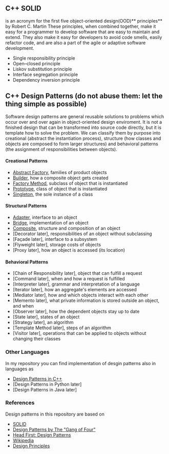 ## C++ SOLID 

is an acronym for the first five object-oriented design(OOD)** principles** by Robert C. Martin
These principles, when combined together, make it easy for a programmer to develop software that are easy to maintain and extend. They also make it easy for developers to avoid code smells, easily refactor code, and are also a part of the agile or adaptive software development.

- Single responsibility principle
- Open–closed principle
- Liskov substitution principle
- Interface segregation principle
- Dependency inversion principle


## C++ Design Patterns (do not abuse them: let the thing simple as possible)

Software design patterns are general reusable solutions to problems which occur
over and over again in object-oriented design enviroment. It is not a finished 
design that can be transformed into source code directly, but it is template how
to solve the problem. We can classify them by purpose into creational (abstract 
the instantiation process), structure (how classes and objects are composed to form 
larger structures) and behavioral patterns (the assignment of responsibilities between 
objects).  

#### Creational Patterns 
- [Abstract Factory], families of product objects
- [Builder], how a composite object gets created
- [Factory Method], subclass of object that is instantiated
- [Prototype], class of object that is instantiated
- [Singleton], the sole instance of a class 
#### Structural Patterns
- [Adapter], interface to an object
- [Bridge], implementation of an object 
- [Composite], structure and composition of an object
- [Decorator later], responsibilities of an object without subclassing
- [Façade later], interface to a subsystem
- [Flyweight later], storage costs of objects
- [Proxy later], how an object is accessed (its location)
#### Behavioral Patterns
- [Chain of Responsibility later], object that can fulfill a request
- [Command later], when and how a request is fulfilled
- [Interpreter later], grammar and interpretation of a language
- [Iterator later], how an aggregate's elements are accessed
- [Mediator later], how and which objects interact with each other
- [Memento later], what private information is stored outside an object, and when 
- [Observer later], how the dependent objects stay up to date
- [State later], states of an object
- [Strategy later], an algorithm
- [Template Method later], steps of an algorithm
- [Visitor later], operations that can be applied to objects without changing their classes

### Other Languages
In my repository you can find implementation of desgin patterns also in languages as 

* [Design Patterns in C++]
* [Design Patterns in Python later]
* [Design Patterns in Java later]

### References
Design patterns in this repository are based on

* [SOLID]
* [Design Patterns by The "Gang of Four"]
* [Head First: Design Patterns]
* [Wikipedia]
* [Design Principles]

[Design Patterns in C++]: https://github.com/walidAbbassi/Practical-Design-Patterns-in-modern-cpp
[Design Patterns in Python]: https://github.com/JakubVojvoda/design-patterns-python
[Design Patterns in Java]: https://github.com/JakubVojvoda/design-patterns-java

[SOLID]: https://en.wikipedia.org/wiki/SOLID
[Design Patterns by The "Gang of Four"]: https://en.wikipedia.org/wiki/Design_Patterns
[Head First: Design Patterns]: http://www.headfirstlabs.com/books/hfdp/ 
[Wikipedia]: https://en.wikipedia.org/wiki/Software_design_pattern
[Design Principles]: https://www.oodesign.com/design-principles.html

[Abstract Factory]: https://github.com/walidAbbassi/Practical-Design-Patterns-in-modern-cpp/tree/master/Creational/Abstract%20Factory
[Builder]: https://github.com/walidAbbassi/Practical-Design-Patterns-in-modern-cpp/tree/master/Creational/Builder
[Factory Method]: https://github.com/walidAbbassi/Practical-Design-Patterns-in-modern-cpp/tree/master/Creational/Factory%20Method
[Prototype]: https://github.com/walidAbbassi/Practical-Design-Patterns-in-modern-cpp/tree/master/Creational/prototype
[Singleton]: https://github.com/walidAbbassi/Practical-Design-Patterns-in-modern-cpp/tree/master/Creational/Singleton
[Adapter]: https://github.com/walidAbbassi/Practical-Design-Patterns-in-modern-cpp/tree/master/Structural/Adapter
[Bridge]: https://github.com/walidAbbassi/Practical-Design-Patterns-in-modern-cpp/tree/master/Structural/Bridge
[Composite]: https://github.com/walidAbbassi/Practical-Design-Patterns-in-modern-cpp/tree/master/Structural/Composite
[Decorator]: https://github.com/walidAbbassi/Practical-Design-Patterns-in-modern-cpp
[Façade]: https://github.com/walidAbbassi/Practical-Design-Patterns-in-modern-cpp
[Flyweight]: https://github.com/walidAbbassi/Practical-Design-Patterns-in-modern-cpp
[Proxy]: https://github.com/walidAbbassi/Practical-Design-Patterns-in-modern-cpp
[Chain of Responsibility]: https://github.com/walidAbbassi/Practical-Design-Patterns-in-modern-cpp
[Command]: https://github.com/walidAbbassi/Practical-Design-Patterns-in-modern-cpp
[Interpreter]: https://github.com/walidAbbassi/Practical-Design-Patterns-in-modern-cpp
[Iterator]: https://github.com/walidAbbassi/Practical-Design-Patterns-in-modern-cpp
[Mediator]: https://github.com/walidAbbassi/Practical-Design-Patterns-in-modern-cpp
[Memento]: https://github.com/walidAbbassi/Practical-Design-Patterns-in-modern-cpp
[Observer]: https://github.com/walidAbbassi/Practical-Design-Patterns-in-modern-cpp
[State]: https://github.com/walidAbbassi/Practical-Design-Patterns-in-modern-cpp
[Strategy]: https://github.com/walidAbbassi/Practical-Design-Patterns-in-modern-cpp
[Template Method]: https://github.com/walidAbbassi/Practical-Design-Patterns-in-modern-cpp
[Visitor]: https://github.com/walidAbbassi/Practical-Design-Patterns-in-modern-cpp
